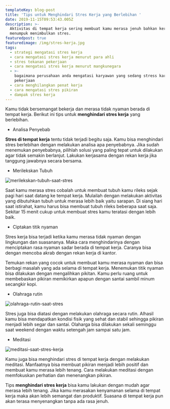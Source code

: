 ```yaml
---
templateKey: blog-post
title: 'Tips untuk Menghindari Stres Kerja yang Berlebihan '
date: 2019-11-15T09:53:43.005Z
description: >-
  Aktivitas di tempat kerja sering membuat kamu merasa jenuh bahkan kerjaan yang
  menumpuk menimbulkan stres.
featuredpost: true
featuredimage: /img/stres-kerja.jpg
tags:
  - strategi mengatasi stres kerja
  - cara mengatasi stres kerja menurut para ahli
  - stres tekanan pekerjaan
  - cara mengatasi stres kerja menurut mangkunegara
  - >-
    bagaimana perusahaan anda mengatasi karyawan yang sedang stress karena
    pekerjaan
  - cara menghilangkan penat kerja
  - cara mengatasi stres pikiran
  - dampak stres kerja
---
```

Kamu tidak bersemangat bekerja dan merasa tidak nyaman berada di tempat kerja. Berikut ini tips untuk **menghindari stres kerja** yang berlebihan. 

* Analisa Penyebab

**Stres di tempat kerja** tentu tidak terjadi begitu saja. Kamu bisa menghindari stres berlebihan dengan melakukan analisa apa penyebabnya. Jika sudah menemukan penyebabnya, pilihlah solusi yang paling tepat untuk dilakukan agar tidak semakin berlanjut. Lakukan kerjasama dengan rekan kerja jika tanggung jawabnya secara bersama. 

* Merilekskan Tubuh

![merilekskan-tubuh-saat-stres](/img/merilekskan-tubuh.jpg "Merilekskan tubuh saat stres")

Saat kamu merasa stres cobalah untuk membuat tubuh kamu rileks sejak pagi hari saat datang ke tempat kerja. Mulailah dengan melakukan aktivitas yang dibutuhkan tubuh untuk merasa lebih baik yaitu sarapan. Di siang hari saat istirahat, kamu harus bisa membuat tubuh rileks beberapa saat saja. Sekitar 15 menit cukup untuk membuat stres kamu teratasi dengan lebih baik. 

* Ciptakan titik nyaman

Stres kerja bisa terjadi ketika kamu merasa tidak nyaman dengan lingkungan dan suasananya. Maka cara menghindarinya dengan menciptakan rasa nyaman sadar berada di tempat kerja. Caranya bisa dengan mencoba akrab dengan rekan kerja di kantor. 

Temukan rekan yang cocok untuk membuat kamu merasa nyaman dan bisa berbagi masalah yang ada selama di tempat kerja. Menemukan titik nyaman bisa dilakukan dengan mengalihkan pikitan. Kamu perlu ruang untuk membebaskan pikiran memikirkan apapun dengan santai sambil minum secangkir kopi. 

* Olahraga rutin

![olahraga-rutin-saat-stres](/img/olahraga-rutin.jpg "Olahraga rutin saat stres")

Stres juga bisa diatasi dengan melakukan olahraga secara rutin. Alhasil kamu bisa mendapatkan kondisi fisik yang sehat dan stabil sehingga pikiran menjadi lebih segar dan santai. Olaharga bisa dilakukan sekali seminggu saat weekend dengan waktu setengah jam sampai satu jam. 

* Meditasi

![meditasi-saat-stres-kerja](/img/tips-mengatas-stres-kerja-alodokter.jpg "Meditasi saat stres kerja")

Kamu juga bisa menghindari stres di tempat kerja dengan melakukan meditasi. Manfaatnya bisa membuat pikiran menjadi lebih positif  dan membuat kamu merasa lebih tenang. Cara melakukan meditasi dengan memfokuskan perhatian dan menenangkan pikiran.  

Tips **menghindari stres kerja** bisa kamu lakukan dengan mudah agar merasa lebih tenang. Jika kamu merasakan kenyamanan selama di tempat kerja maka akan lebih semangat dan produktif. Suasana di tempat kerja pun akan terasa menyenangkan tanpa ada rasa jenuh.
